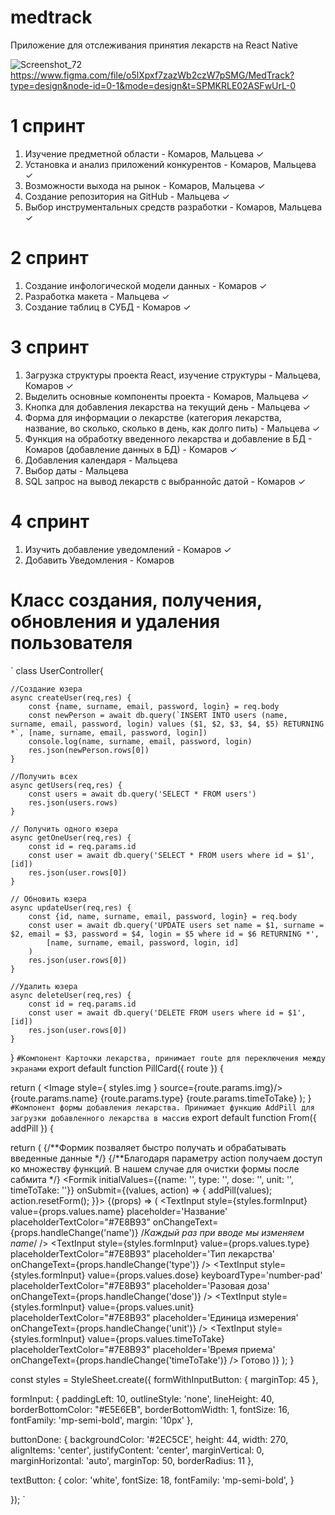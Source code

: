 # medtrack
Приложение для отслеживания принятия лекарств на React Native

![Screenshot_72](https://github.com/EmmaMaltseva/medtrack/assets/92587254/bff983d7-ebbd-45ce-aa40-e41097618e4d)
https://www.figma.com/file/o5lXpxf7zazWb2czW7pSMG/MedTrack?type=design&node-id=0-1&mode=design&t=SPMKRLE02ASFwUrL-0
# 1 спринт
1. Изучение предметной области - Комаров, Мальцева ✓
2. Установка и анализ приложений конкурентов - Комаров, Мальцева ✓
3. Возможности выхода на рынок - Комаров, Мальцева ✓
4. Создание репозитория на GitHub - Мальцева ✓
5. Выбор инструментальных средств разработки - Комаров, Мальцева ✓
# 2 спринт
1. Создание инфологической модели данных - Комаров ✓
2. Разработка макета - Мальцева ✓
3. Создание таблиц в СУБД - Комаров ✓
# 3 спринт
1. Загрузка структуры проекта React, изучение структуры - Мальцева, Комаров ✓
2. Выделить основные компоненты проекта - Комаров, Мальцева ✓
3. Кнопка для добавления лекарства на текущий день - Мальцева ✓
4. Форма для информации о лекарстве (категория лекарства, название, во сколько, сколько в день, как долго пить) - Мальцева ✓
5. Функция на обработку введенного лекарства и добавление в БД - Комаров (добавление данных  в БД) - Комаров ✓
6. Добавления календаря - Мальцева
7. Выбор даты - Мальцева
8. SQL запрос на вывод лекарств с выбраннойс датой - Комаров ✓
# 4 спринт
1. Изучить добавление уведомлений - Комаров ✓
2. Добавить Уведомления - Комаров

# Класс создания, получения, обновления и удаления пользователя
`
class UserController{

    //Создание юзера
    async createUser(req,res) {
        const {name, surname, email, password, login} = req.body
        const newPerson = await db.query(`INSERT INTO users (name, surname, email, password, login) values ($1, $2, $3, $4, $5) RETURNING *`, [name, surname, email, password, login])
        console.log(name, surname, email, password, login)
        res.json(newPerson.rows[0])
    }

    //Получить всех
    async getUsers(req,res) {
        const users = await db.query('SELECT * FROM users')
        res.json(users.rows)
    }

    // Получить одного юзера
    async getOneUser(req,res) {
        const id = req.params.id
        const user = await db.query('SELECT * FROM users where id = $1', [id])
        res.json(user.rows[0])
    }

    // Обновить юзера
    async updateUser(req,res) {
        const {id, name, surname, email, password, login} = req.body
        const user = await db.query('UPDATE users set name = $1, surname = $2, email = $3, password = $4, login = $5 where id = $6 RETURNING *',
            [name, surname, email, password, login, id]
        )
        res.json(user.rows[0])
    }

    //Удалить юзера
    async deleteUser(req,res) {
        const id = req.params.id
        const user = await db.query('DELETE FROM users where id = $1', [id])
        res.json(user.rows[0])
    }

}
`
#Компонент Карточки лекарства, принимает route для переключения между экранами
`
export default function PillCard({ route }) {

  return (
    <View style={gStyle.main}>
      <Image style={ styles.img } source={route.params.img}/>
      <Text style={gStyle.title}>{route.params.name}</Text>
      <Text style={gStyle.title}>{route.params.type}</Text>
      <Text style={gStyle.title}>{route.params.timeToTake}</Text>
    </View>
  );
}
`
#Компонент формы добавления лекарства. Принимает функцию AddPill для загрузки добавленного лекарства в массив
`
export default function From({ addPill }) {
  
  return (
    <view>
      {/**Формик позваляет быстро получать и обрабатывать введенные данные */}
      {/**Благодаря параметру action получаем доступ ко множеству функций. В нашем случае для очистки формы после сабмита */}
      <Formik initialValues={{name: '', type: '', dose: '', unit: '', timeToTake: ''}} onSubmit={(values, action) => { 
        addPill(values);
        action.resetForm();
      }}>
        {(props) => (
          <View style={styles.formWithInputButton}>
            <TextInput
              style={styles.formInput}
              value={props.values.name} 
              placeholder='Название' 
              placeholderTextColor="#7E8B93"
              onChangeText={props.handleChange('name')} /*Каждый раз при вводе мы изменяем name*/
            /> 
            <TextInput
              style={styles.formInput}
              value={props.values.type} 
              placeholderTextColor="#7E8B93"
              placeholder='Тип лекарства' 
              onChangeText={props.handleChange('type')} 
            /> 
            <TextInput
              style={styles.formInput}
              value={props.values.dose}
              keyboardType='number-pad'
              placeholderTextColor="#7E8B93" 
              placeholder='Разовая доза' 
              onChangeText={props.handleChange('dose')} 
            /> 
            <TextInput
              style={styles.formInput}
              value={props.values.unit} 
              placeholderTextColor="#7E8B93"
              placeholder='Единица измерения' 
              onChangeText={props.handleChange('unit')} 
            /> 
            <TextInput
              style={styles.formInput}
              value={props.values.timeToTake} 
              placeholderTextColor="#7E8B93"
              placeholder='Время приема' 
              onChangeText={props.handleChange('timeToTake')} 
            /> 
            <Pressable style={styles.buttonDone} title='Готово' onPress={props.handleSubmit}>
              <Text style={styles.textButton}>Готово</Text>
            </Pressable>
          </View>
        )}
      </Formik>
    </view>
  );
}

const styles = StyleSheet.create({
  formWithInputButton: {
    marginTop: 45
  },

  formInput: {
    paddingLeft: 10,
    outlineStyle: 'none',
    lineHeight: 40,
    borderBottomColor: "#E5E6EB",
    borderBottomWidth: 1,
    fontSize: 16,
    fontFamily: 'mp-semi-bold',
    margin: '10px'
  },

  buttonDone: {
    backgroundColor: '#2EC5CE',
    height: 44,
    width: 270,
    alignItems: 'center',
    justifyContent: 'center',
    marginVertical: 0,
    marginHorizontal: 'auto',
    marginTop: 50,
    borderRadius: 11
  },

  textButton: {
    color: 'white',
    fontSize: 18,
    fontFamily: 'mp-semi-bold',
  }

});
`
